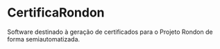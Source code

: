 # CertificaRondon
Software destinado à geração de certificados para o Projeto Rondon de forma semiautomatizada. 
